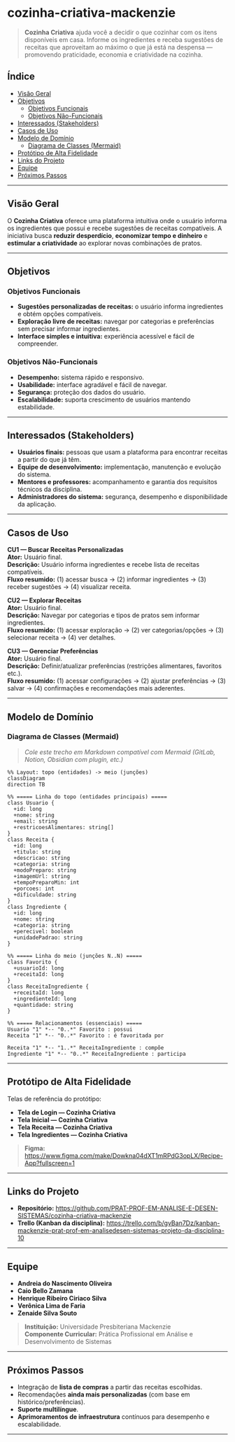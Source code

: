 # cozinha-criativa-mackenzie
> **Cozinha Criativa** ajuda você a decidir o que cozinhar com os itens disponíveis em casa. Informe os ingredientes e receba sugestões de receitas que aproveitam ao máximo o que já está na despensa — promovendo praticidade, economia e criatividade na cozinha.

## Índice
- [Visão Geral](#visão-geral)
- [Objetivos](#objetivos)
  - [Objetivos Funcionais](#objetivos-funcionais)
  - [Objetivos Não-Funcionais](#objetivos-não-funcionais)
- [Interessados (Stakeholders)](#interessados-stakeholders)
- [Casos de Uso](#casos-de-uso)
- [Modelo de Domínio](#modelo-de-domínio)
  - [Diagrama de Classes (Mermaid)](#diagrama-de-classes-mermaid)
- [Protótipo de Alta Fidelidade](#protótipo-de-alta-fidelidade)
- [Links do Projeto](#links-do-projeto)
- [Equipe](#equipe)
- [Próximos Passos](#próximos-passos)


---

## Visão Geral
O **Cozinha Criativa** oferece uma plataforma intuitiva onde o usuário informa os ingredientes que possui e recebe sugestões de receitas compatíveis. A iniciativa busca **reduzir desperdício**, **economizar tempo e dinheiro** e **estimular a criatividade** ao explorar novas combinações de pratos.

---

## Objetivos

### Objetivos Funcionais
- **Sugestões personalizadas de receitas:** o usuário informa ingredientes e obtém opções compatíveis.
- **Exploração livre de receitas:** navegar por categorias e preferências sem precisar informar ingredientes.
- **Interface simples e intuitiva:** experiência acessível e fácil de compreender.

### Objetivos Não-Funcionais
- **Desempenho:** sistema rápido e responsivo.  
- **Usabilidade:** interface agradável e fácil de navegar.  
- **Segurança:** proteção dos dados do usuário.  
- **Escalabilidade:** suporta crescimento de usuários mantendo estabilidade.

---

## Interessados (Stakeholders)
- **Usuários finais:** pessoas que usam a plataforma para encontrar receitas a partir do que já têm.
- **Equipe de desenvolvimento:** implementação, manutenção e evolução do sistema.
- **Mentores e professores:** acompanhamento e garantia dos requisitos técnicos da disciplina.
- **Administradores do sistema:** segurança, desempenho e disponibilidade da aplicação.

---

## Casos de Uso
**CU1 — Buscar Receitas Personalizadas**  
**Ator:** Usuário final.  
**Descrição:** Usuário informa ingredientes e recebe lista de receitas compatíveis.  
**Fluxo resumido:** (1) acessar busca → (2) informar ingredientes → (3) receber sugestões → (4) visualizar receita.

**CU2 — Explorar Receitas**  
**Ator:** Usuário final.  
**Descrição:** Navegar por categorias e tipos de pratos sem informar ingredientes.  
**Fluxo resumido:** (1) acessar exploração → (2) ver categorias/opções → (3) selecionar receita → (4) ver detalhes.

**CU3 — Gerenciar Preferências**  
**Ator:** Usuário final.  
**Descrição:** Definir/atualizar preferências (restrições alimentares, favoritos etc.).  
**Fluxo resumido:** (1) acessar configurações → (2) ajustar preferências → (3) salvar → (4) confirmações e recomendações mais aderentes.

---

## Modelo de Domínio

### Diagrama de Classes (Mermaid)
> _Cole este trecho em Markdown compatível com Mermaid (GitLab, Notion, Obsidian com plugin, etc.)_

```mermaid
%% Layout: topo (entidades) -> meio (junções)
classDiagram
direction TB

%% ===== Linha do topo (entidades principais) =====
class Usuario {
  +id: long
  +nome: string
  +email: string
  +restricoesAlimentares: string[]
}
class Receita {
  +id: long
  +titulo: string
  +descricao: string
  +categoria: string
  +modoPreparo: string
  +imagemUrl: string
  +tempoPreparoMin: int
  +porcoes: int
  +dificuldade: string
}
class Ingrediente {
  +id: long
  +nome: string
  +categoria: string
  +perecivel: boolean
  +unidadePadrao: string
}

%% ===== Linha do meio (junções N..N) =====
class Favorito {
  +usuarioId: long
  +receitaId: long
}
class ReceitaIngrediente {
  +receitaId: long
  +ingredienteId: long
  +quantidade: string
}

%% ===== Relacionamentos (essenciais) =====
Usuario "1" *-- "0..*" Favorito : possui
Receita "1" *-- "0..*" Favorito : é favoritada por

Receita "1" *-- "1..*" ReceitaIngrediente : compõe
Ingrediente "1" *-- "0..*" ReceitaIngrediente : participa
```

---

## Protótipo de Alta Fidelidade
Telas de referência do protótipo:
- **Tela de Login — Cozinha Criativa**
- **Tela Inicial — Cozinha Criativa**
- **Tela Receita — Cozinha Criativa**
- **Tela Ingredientes — Cozinha Criativa**

> **Figma:** https://www.figma.com/make/Dowkna04dXT1mRPdG3opLX/Recipe-App?fullscreen=1

---

## Links do Projeto
- **Repositório:** https://github.com/PRAT-PROF-EM-ANALISE-E-DESEN-SISTEMAS/cozinha-criativa-mackenzie  
- **Trello (Kanban da disciplina):** https://trello.com/b/gvBan7Dz/kanban-mackenzie-prat-prof-em-analisedesen-sistemas-projeto-da-disciplina-10

---

## Equipe
- **Andreia do Nascimento Oliveira** 
- **Caio Bello Zamana** 
- **Henrique Ribeiro Ciriaco Silva** 
- **Verônica Lima de Faria** 
- **Zenaide Silva Souto** 

> **Instituição:** Universidade Presbiteriana Mackenzie  
> **Componente Curricular:** Prática Profissional em Análise e Desenvolvimento de Sistemas

---

## Próximos Passos
- Integração de **lista de compras** a partir das receitas escolhidas.  
- Recomendações **ainda mais personalizadas** (com base em histórico/preferências).  
- **Suporte multilíngue**.  
- **Aprimoramentos de infraestrutura** contínuos para desempenho e escalabilidade.

---
